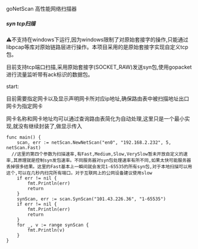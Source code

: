 goNetScan 高性能网络扫描器

##### syn tcp扫描

⚠️不支持在windows下运行,因为windows限制了对原始套接字的操作,只能通过libpcap等库对原始链路层进行操作。本项目采用的是原始套接字实现自定义tcp包。



目前支持tcp端口扫描,采用原始套接字(SOCKET_RAW)发送syn包,使用gopacket进行流量监听带有ack标识的数据包。

start:

目前需要指定网卡以及显示声明网卡所对应ip地址,确保路由表中被扫描地址出口网卡为指定网卡

网卡名称和网卡地址均可以通过查询路由表简化为自动处理,这里只是一个最小实现,就没有继续封装了,做显示传入

```golang
func main() {
	scan, err := netScan.NewNetScan("en0", "192.168.2.232", 5, netScan.Fast)
  //这里的第四个参数为扫描速率,有Fast,Medium,Slow,VerySlow暂未开放自定义的速率,其原理就是控制syn发包速率。不同服务器对syn包处理速率有所不同,如果太快可能服务器丢掉很多结果。这里的Fast基本上一瞬间就会发完1-65535的所有syn包,对于本地扫描可以用这个,可以在几秒内扫完所有端口。对于互联网上的公网设备建议使用slow
	if err != nil {
		fmt.Println(err)
		return
	}
	synScan, err := scan.SynScan("101.43.226.36", "1-65535")
	if err != nil {
		fmt.Println(err)
		return
	}
	for _, v := range synScan {
		fmt.Println(v)
	}
}
```

